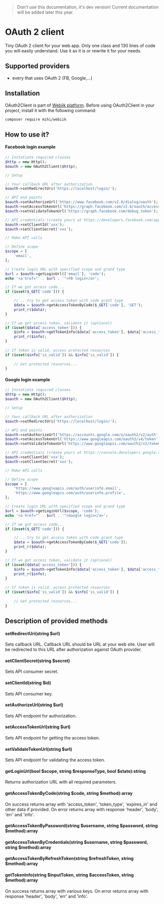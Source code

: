 > Don't use this documentation, it's dev version! Current documentation will be added later this year.

# OAuth 2 client
Tiny OAuth 2 client for your web app. Only one class and 130 lines of code you will easily understand. Use it as it is or rewrite it for your needs.

## Supported providers
- every that uses OAuth 2 (FB, Google,...)  

## Installation
OAuth2Client is part of [Webiik platform](readme.md). Before using OAuth2Client in your project, install it with the following command:
```bash
composer require mihi/webiik
```

## How to use it?

#### Facebook login example
```php
// Instatiate required classes
$http = new Http();
$oauth = new OAuth2Client($http);

// Setup

// Your callback URL after authorization
$oauth->setRedirectUri('https://localhost/login/');

// API end points
$oauth->setAuthorizeUrl('https://www.facebook.com/v2.8/dialog/oauth');
$oauth->setAccessTokenUrl('https://graph.facebook.com/v2.8/oauth/access_token');
$oauth->setValidateTokenUrl('https://graph.facebook.com/debug_token');

// API credentials (create yours at https://developers.facebook.com/apps/)
$oauth->setClientId('xxx');
$oauth->setClientSecret('xxx');

// Make API calls

// Define scope
$scope = [
    'email',
];

// Create login URL with specified scope and grand type
$url = $oauth->getLoginUrl(['email'], 'code');
echo '<a href="' . $url . '">FB login</a>';

// If we got access code...
if (isset($_GET['code'])) { 

    // ...try to get access token with code grant type
    $data = $oauth->getAccessTokenByCode($_GET['code'], 'GET');
    print_r($data);
}

// If we got access token, validate it (optional)   
if (isset($data['access_token'])) {
    $info = $oauth->getTokenInfo($data['access_token'], $data['access_token'], 'GET');
    print_r($info);
}
    
// If token is valid, access protected resources
if (isset($info['is_valid']) && $info['is_valid']) {
    
    // Get protected resources...
}
```

#### Google login example
```php
// Instatiate required classes
$http = new Http();
$oauth = new OAuth2Client($http);

// Setup

// Your callback URL after authorization
$oauth->setRedirectUri('https://localhost/login/');

// API end points
$oauth->setAuthorizeUrl('https://accounts.google.com/o/oauth2/v2/auth');
$oauth->setAccessTokenUrl('https://www.googleapis.com/oauth2/v4/token');
$oauth->setValidateTokenUrl('https://www.googleapis.com/oauth2/v2/tokeninfo');

// API credentials (create yours at https://console.developers.google.com)
$oauth->setClientId('xxx');
$oauth->setClientSecret('xxx');

// Make API calls

// Define scope
$scope = [
    'https://www.googleapis.com/auth/userinfo.email',
    'https://www.googleapis.com/auth/userinfo.profile',
];

// Create login URL with specified scope and grand type
$url = $oauth->getLoginUrl($scope, 'code');
echo '<a href="' . $url . '">Google login</a>';

// If we got access code...
if (isset($_GET['code'])) { 

    // ...try to get access token with code grant type
    $data = $oauth->getAccessTokenByCode($_GET['code']);
    print_r($data);
}

// If we got access token, validate it (optional)   
if (isset($data['access_token'])) {
    $info = $oauth->getTokenInfo($data['access_token'], $data['access_token']);
    print_r($info);
}
    
// If token is valid, access protected resources
if (isset($info['is_valid']) && $info['is_valid']) {
    
    // Get protected resources...
}
```
 
## Description of provided methods

#### setRedirectUri(string $url)
Sets callback URL. Callback URL should be URL at your web site. User will be redirected to this URL after authorization against OAuth provider.

#### setClientSecret(string $secret)
Sets API consumer secret.

#### setClientId(string $id)
Sets API consumer key.

#### setAuthorizeUrl(string $url)
Sets API endpoint for authorization.

#### setAccessTokenUrl(string $url)
Sets API endpoint for getting the access token.

#### setValidateTokenUrl(string $url)
Sets API endpoint for validating the access token.

#### getLoginUrl(bool $scope, string $responseType, bool $state):string
Returns authorization URL with all required parameters.

#### getAccessTokenByCode(string $code, string $method):array
On success returns array with 'access_token', 'token_type', 'expires_in' and other data if provided. On error returns array with response 'header', 'body', 'err' and 'info'.

#### getAccessTokenByPassword(string $username, string $password, string $method):array
#### getAccessTokenByCredentials(string $username, string $password, string $method):array
#### getAccessTokenByRefreshToken(string $refreshToken, string $method):array

#### getTokenInfo(string $inputToken, string $accessToken, string $method):array
On success returns array with various keys. On error returns array with response 'header', 'body', 'err' and 'info'.